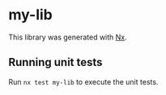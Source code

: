 # my-lib

This library was generated with [Nx](https://nx.dev).

## Running unit tests

Run `nx test my-lib` to execute the unit tests.

